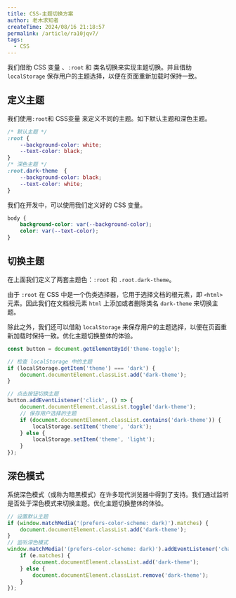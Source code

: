 ```yaml
---
title: CSS-主题切换方案
author: 老木求知者
createTime: 2024/08/16 21:18:57
permalink: /article/ra10jqv7/
tags:
  - CSS
---
```


我们借助  CSS 变量 、`:root` 和 类名切换来实现主题切换。并且借助 `localStorage` 保存用户的主题选择，以便在页面重新加载时保持一致。


##  定义主题

我们使用`:root`和 CSS变量 来定义不同的主题。如下默认主题和深色主题。

```css
/* 默认主题 */
:root {
    --background-color: white;
    --text-color: black;
}
/* 深色主题 */
:root.dark-theme  {
    --background-color: black;
    --text-color: white;
}
```
我们在开发中，可以使用我们定义好的 CSS 变量。

```css
body {
    background-color: var(--background-color);
    color: var(--text-color);
}   
```


## 切换主题

在上面我们定义了两套主题色：`:root` 和 `.root.dark-theme`。

由于 `:root` 在 CSS 中是一个伪类选择器，它用于选择文档的根元素，即 `<html>` 元素。因此我们在文档根元素 `html` 上添加或者删除类名 `dark-theme` 来切换主题。

除此之外，我们还可以借助 `localStorage` 来保存用户的主题选择，以便在页面重新加载时保持一致。优化主题切换整体的体验。


```js
const button = document.getElementById('theme-toggle');

// 检查 localStorage 中的主题
if (localStorage.getItem('theme') === 'dark') {
    document.documentElement.classList.add('dark-theme');
}

// 点击按钮切换主题
button.addEventListener('click', () => {
    document.documentElement.classList.toggle('dark-theme');
    // 保存用户选择的主题
    if (document.documentElement.classList.contains('dark-theme')) {
        localStorage.setItem('theme', 'dark');
    } else {
        localStorage.setItem('theme', 'light');
    }
});
```


## 


## 深色模式

系统深色模式（或称为暗黑模式）在许多现代浏览器中得到了支持。我们通过监听是否处于深色模式来切换主题。优化主题切换整体的体验。

```js
// 设置默认主题
if (window.matchMedia('(prefers-color-scheme: dark)').matches) {
    document.documentElement.classList.add('dark-theme');
}
// 监听深色模式
window.matchMedia('(prefers-color-scheme: dark)').addEventListener('change', (e) => {
    if (e.matches) {
        document.documentElement.classList.add('dark-theme');
    } else {
        document.documentElement.classList.remove('dark-theme');
    }
});
``` 
